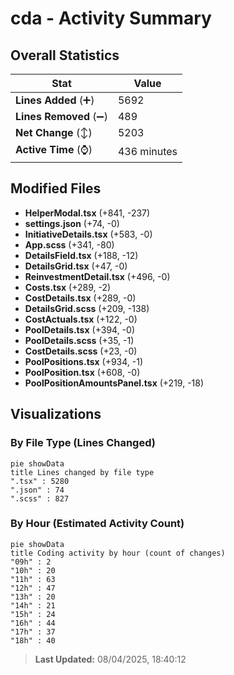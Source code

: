 # cda - Activity Summary 

## Overall Statistics

| Stat                   | Value                                                             |
| ---------------------- | ----------------------------------------------------------------- |
| **Lines Added** (➕)   | 5692                                          |
| **Lines Removed** (➖) | 489                                        |
| **Net Change** (↕)    | 5203                |
| **Active Time** (⌚)   | 436 minutes |


## Modified Files
- **HelperModal.tsx** (+841, -237)
- **settings.json** (+74, -0)
- **InitiativeDetails.tsx** (+583, -0)
- **App.scss** (+341, -80)
- **DetailsField.tsx** (+188, -12)
- **DetailsGrid.tsx** (+47, -0)
- **ReinvestmentDetail.tsx** (+496, -0)
- **Costs.tsx** (+289, -2)
- **CostDetails.tsx** (+289, -0)
- **DetailsGrid.scss** (+209, -138)
- **CostActuals.tsx** (+122, -0)
- **PoolDetails.tsx** (+394, -0)
- **PoolDetails.scss** (+35, -1)
- **CostDetails.scss** (+23, -0)
- **PoolPositions.tsx** (+934, -1)
- **PoolPosition.tsx** (+608, -0)
- **PoolPositionAmountsPanel.tsx** (+219, -18)

## Visualizations

### By File Type (Lines Changed)

```mermaid
pie showData
title Lines changed by file type
".tsx" : 5280
".json" : 74
".scss" : 827
```

### By Hour (Estimated Activity Count)

```mermaid
pie showData
title Coding activity by hour (count of changes)
"09h" : 2
"10h" : 20
"11h" : 63
"12h" : 47
"13h" : 20
"14h" : 21
"15h" : 24
"16h" : 44
"17h" : 37
"18h" : 40
```


> **Last Updated:** 08/04/2025, 18:40:12